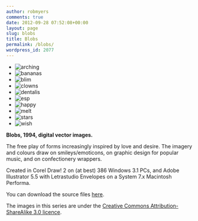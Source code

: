 ```yaml
---
author: robmyers
comments: true
date: 2012-09-28 07:52:08+00:00
layout: page
slug: blobs
title: Blobs
permalink: /blobs/
wordpress_id: 2077
---
```


* ![arching](/assets/2012/09/arching.png)
* ![bananas](/assets/2012/09/bananas.png)
* ![blim](/assets/2012/09/blim.png)
* ![clowns](/assets/2012/09/clowns.png)
* ![dentalis](/assets/2012/09/dentalis.png)
* ![esp](/assets/2012/09/esp.png)
* ![happy](/assets/2012/09/happy.png)
* ![melt](/assets/2012/09/melt.png)
* ![stars](/assets/2012/09/stars.png)
* ![wish](/assets/2012/09/wish.png)

**Blobs, 1994, digital vector images.**

The free play of forms increasingly inspired by love and desire. The imagery and colours draw on smileys/emoticons, on graphic design for popular music, and on confectionery wrappers.

Created in Corel Draw! 2 on (at best) 386 Windows 3.1 PCs, and Adobe Illustrator 5.5 with Letrastudio Envelopes on a System 7.x Macintosh Performa.

You can download the source files [here](https://gitorious.org/robmyers/shapes).

The images in this series are under the [Creative Commons Attribution-ShareAlike 3.0 licence](http://creativecommons.org/licenses/by-sa/3.0/).
